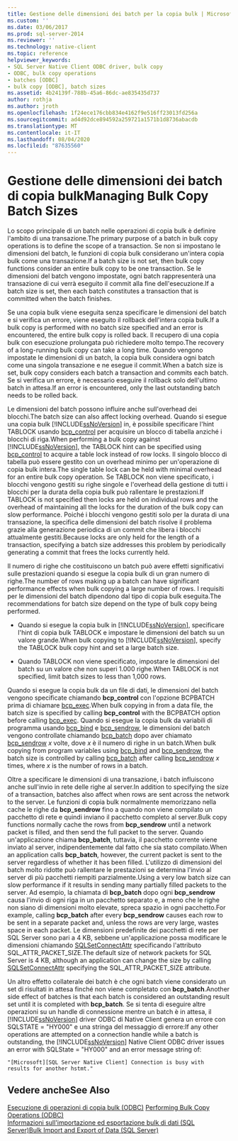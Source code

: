 ```yaml
---
title: Gestione delle dimensioni dei batch per la copia bulk | Microsoft Docs
ms.custom: ''
ms.date: 03/06/2017
ms.prod: sql-server-2014
ms.reviewer: ''
ms.technology: native-client
ms.topic: reference
helpviewer_keywords:
- SQL Server Native Client ODBC driver, bulk copy
- ODBC, bulk copy operations
- batches [ODBC]
- bulk copy [ODBC], batch sizes
ms.assetid: 4b24139f-788b-45a6-86dc-ae835435d737
author: rothja
ms.author: jroth
ms.openlocfilehash: 1f24ece176cbb834e4162f9e516ff23013fd256a
ms.sourcegitcommit: ad4d92dce894592a259721a1571b1d8736abacdb
ms.translationtype: MT
ms.contentlocale: it-IT
ms.lasthandoff: 08/04/2020
ms.locfileid: "87635560"
---
```

# <a name="managing-bulk-copy-batch-sizes"></a><span data-ttu-id="cae6b-102">Gestione delle dimensioni dei batch di copia bulk</span><span class="sxs-lookup"><span data-stu-id="cae6b-102">Managing Bulk Copy Batch Sizes</span></span>
  <span data-ttu-id="cae6b-103">Lo scopo principale di un batch nelle operazioni di copia bulk è definire l'ambito di una transazione.</span><span class="sxs-lookup"><span data-stu-id="cae6b-103">The primary purpose of a batch in bulk copy operations is to define the scope of a transaction.</span></span> <span data-ttu-id="cae6b-104">Se non si impostano le dimensioni del batch, le funzioni di copia bulk considerano un'intera copia bulk come una transazione.</span><span class="sxs-lookup"><span data-stu-id="cae6b-104">If a batch size is not set, then bulk copy functions consider an entire bulk copy to be one transaction.</span></span> <span data-ttu-id="cae6b-105">Se le dimensioni del batch vengono impostate, ogni batch rappresenterà una transazione di cui verrà eseguito il commit alla fine dell'esecuzione.</span><span class="sxs-lookup"><span data-stu-id="cae6b-105">If a batch size is set, then each batch constitutes a transaction that is committed when the batch finishes.</span></span>  
  
 <span data-ttu-id="cae6b-106">Se una copia bulk viene eseguita senza specificare le dimensioni del batch e si verifica un errore, viene eseguito il rollback dell'intera copia bulk.</span><span class="sxs-lookup"><span data-stu-id="cae6b-106">If a bulk copy is performed with no batch size specified and an error is encountered, the entire bulk copy is rolled back.</span></span> <span data-ttu-id="cae6b-107">Il recupero di una copia bulk con esecuzione prolungata può richiedere molto tempo.</span><span class="sxs-lookup"><span data-stu-id="cae6b-107">The recovery of a long-running bulk copy can take a long time.</span></span> <span data-ttu-id="cae6b-108">Quando vengono impostate le dimensioni di un batch, la copia bulk considera ogni batch come una singola transazione e ne esegue il commit.</span><span class="sxs-lookup"><span data-stu-id="cae6b-108">When a batch size is set, bulk copy considers each batch a transaction and commits each batch.</span></span> <span data-ttu-id="cae6b-109">Se si verifica un errore, è necessario eseguire il rollback solo dell'ultimo batch in attesa.</span><span class="sxs-lookup"><span data-stu-id="cae6b-109">If an error is encountered, only the last outstanding batch needs to be rolled back.</span></span>  
  
 <span data-ttu-id="cae6b-110">Le dimensioni del batch possono influire anche sull'overhead dei blocchi.</span><span class="sxs-lookup"><span data-stu-id="cae6b-110">The batch size can also affect locking overhead.</span></span> <span data-ttu-id="cae6b-111">Quando si esegue una copia bulk [!INCLUDE[ssNoVersion](../../includes/ssnoversion-md.md)] in, è possibile specificare l'hint TABLOCK usando [bcp_control](../native-client-odbc-extensions-bulk-copy-functions/bcp-control.md) per acquisire un blocco di tabella anziché i blocchi di riga.</span><span class="sxs-lookup"><span data-stu-id="cae6b-111">When performing a bulk copy against [!INCLUDE[ssNoVersion](../../includes/ssnoversion-md.md)], the TABLOCK hint can be specified using [bcp_control](../native-client-odbc-extensions-bulk-copy-functions/bcp-control.md) to acquire a table lock instead of row locks.</span></span> <span data-ttu-id="cae6b-112">Il singolo blocco di tabella può essere gestito con un overhead minimo per un'operazione di copia bulk intera.</span><span class="sxs-lookup"><span data-stu-id="cae6b-112">The single table lock can be held with minimal overhead for an entire bulk copy operation.</span></span> <span data-ttu-id="cae6b-113">Se TABLOCK non viene specificato, i blocchi vengono gestiti su righe singole e l'overhead della gestione di tutti i blocchi per la durata della copia bulk può rallentare le prestazioni.</span><span class="sxs-lookup"><span data-stu-id="cae6b-113">If TABLOCK is not specified then locks are held on individual rows and the overhead of maintaining all the locks for the duration of the bulk copy can slow performance.</span></span> <span data-ttu-id="cae6b-114">Poiché i blocchi vengono gestiti solo per la durata di una transazione, la specifica delle dimensioni del batch risolve il problema grazie alla generazione periodica di un commit che libera i blocchi attualmente gestiti.</span><span class="sxs-lookup"><span data-stu-id="cae6b-114">Because locks are only held for the length of a transaction, specifying a batch size addresses this problem by periodically generating a commit that frees the locks currently held.</span></span>  
  
 <span data-ttu-id="cae6b-115">Il numero di righe che costituiscono un batch può avere effetti significativi sulle prestazioni quando si esegue la copia bulk di un gran numero di righe.</span><span class="sxs-lookup"><span data-stu-id="cae6b-115">The number of rows making up a batch can have significant performance effects when bulk copying a large number of rows.</span></span> <span data-ttu-id="cae6b-116">I requisiti per le dimensioni del batch dipendono dal tipo di copia bulk eseguita.</span><span class="sxs-lookup"><span data-stu-id="cae6b-116">The recommendations for batch size depend on the type of bulk copy being performed.</span></span>  
  
-   <span data-ttu-id="cae6b-117">Quando si esegue la copia bulk in [!INCLUDE[ssNoVersion](../../includes/ssnoversion-md.md)], specificare l'hint di copia bulk TABLOCK e impostare le dimensioni del batch su un valore grande.</span><span class="sxs-lookup"><span data-stu-id="cae6b-117">When bulk copying to [!INCLUDE[ssNoVersion](../../includes/ssnoversion-md.md)], specify the TABLOCK bulk copy hint and set a large batch size.</span></span>  
  
-   <span data-ttu-id="cae6b-118">Quando TABLOCK non viene specificato, impostare le dimensioni del batch su un valore che non superi 1.000 righe.</span><span class="sxs-lookup"><span data-stu-id="cae6b-118">When TABLOCK is not specified, limit batch sizes to less than 1,000 rows.</span></span>  
  
 <span data-ttu-id="cae6b-119">Quando si esegue la copia bulk da un file di dati, le dimensioni del batch vengono specificate chiamando **bcp_control** con l'opzione BCPBATCH prima di chiamare [bcp_exec](../native-client-odbc-extensions-bulk-copy-functions/bcp-exec.md).</span><span class="sxs-lookup"><span data-stu-id="cae6b-119">When bulk copying in from a data file, the batch size is specified by calling **bcp_control** with the BCPBATCH option before calling [bcp_exec](../native-client-odbc-extensions-bulk-copy-functions/bcp-exec.md).</span></span> <span data-ttu-id="cae6b-120">Quando si esegue la copia bulk da variabili di programma usando [bcp_bind](../native-client-odbc-extensions-bulk-copy-functions/bcp-bind.md) e [bcp_sendrow](../native-client-odbc-extensions-bulk-copy-functions/bcp-sendrow.md), le dimensioni del batch vengono controllate chiamando [bcp_batch](../native-client-odbc-extensions-bulk-copy-functions/bcp-batch.md) dopo aver chiamato [bcp_sendrow](../native-client-odbc-extensions-bulk-copy-functions/bcp-sendrow.md) *x* volte, dove *x* è il numero di righe in un batch.</span><span class="sxs-lookup"><span data-stu-id="cae6b-120">When bulk copying from program variables using [bcp_bind](../native-client-odbc-extensions-bulk-copy-functions/bcp-bind.md) and [bcp_sendrow](../native-client-odbc-extensions-bulk-copy-functions/bcp-sendrow.md), the batch size is controlled by calling [bcp_batch](../native-client-odbc-extensions-bulk-copy-functions/bcp-batch.md) after calling [bcp_sendrow](../native-client-odbc-extensions-bulk-copy-functions/bcp-sendrow.md) *x* times, where *x* is the number of rows in a batch.</span></span>  
  
 <span data-ttu-id="cae6b-121">Oltre a specificare le dimensioni di una transazione, i batch influiscono anche sull'invio in rete delle righe al server.</span><span class="sxs-lookup"><span data-stu-id="cae6b-121">In addition to specifying the size of a transaction, batches also affect when rows are sent across the network to the server.</span></span> <span data-ttu-id="cae6b-122">Le funzioni di copia bulk normalmente memorizzano nella cache le righe da **bcp_sendrow** fino a quando non viene compilato un pacchetto di rete e quindi inviano il pacchetto completo al server.</span><span class="sxs-lookup"><span data-stu-id="cae6b-122">Bulk copy functions normally cache the rows from **bcp_sendrow** until a network packet is filled, and then send the full packet to the server.</span></span> <span data-ttu-id="cae6b-123">Quando un'applicazione chiama **bcp_batch**, tuttavia, il pacchetto corrente viene inviato al server, indipendentemente dal fatto che sia stato compilato.</span><span class="sxs-lookup"><span data-stu-id="cae6b-123">When an application calls **bcp_batch**, however, the current packet is sent to the server regardless of whether it has been filled.</span></span> <span data-ttu-id="cae6b-124">L'utilizzo di dimensioni del batch molto ridotte può rallentare le prestazioni se determina l'invio al server di più pacchetti riempiti parzialmente.</span><span class="sxs-lookup"><span data-stu-id="cae6b-124">Using a very low batch size can slow performance if it results in sending many partially filled packets to the server.</span></span> <span data-ttu-id="cae6b-125">Ad esempio, la chiamata di **bcp_batch** dopo ogni **bcp_sendrow** causa l'invio di ogni riga in un pacchetto separato e, a meno che le righe non siano di dimensioni molto elevate, spreca spazio in ogni pacchetto.</span><span class="sxs-lookup"><span data-stu-id="cae6b-125">For example, calling **bcp_batch** after every **bcp_sendrow** causes each row to be sent in a separate packet and, unless the rows are very large, wastes space in each packet.</span></span> <span data-ttu-id="cae6b-126">Le dimensioni predefinite dei pacchetti di rete per SQL Server sono pari a 4 KB, sebbene un'applicazione possa modificare le dimensioni chiamando [SQLSetConnectAttr](../native-client-odbc-api/sqlsetconnectattr.md) specificando l'attributo SQL_ATTR_PACKET_SIZE.</span><span class="sxs-lookup"><span data-stu-id="cae6b-126">The default size of network packets for SQL Server is 4 KB, although an application can change the size by calling [SQLSetConnectAttr](../native-client-odbc-api/sqlsetconnectattr.md) specifying the SQL_ATTR_PACKET_SIZE attribute.</span></span>  
  
 <span data-ttu-id="cae6b-127">Un altro effetto collaterale dei batch è che ogni batch viene considerato un set di risultati in attesa finché non viene completato con **bcp_batch**.</span><span class="sxs-lookup"><span data-stu-id="cae6b-127">Another side effect of batches is that each batch is considered an outstanding result set until it is completed with **bcp_batch**.</span></span> <span data-ttu-id="cae6b-128">Se si tenta di eseguire altre operazioni su un handle di connessione mentre un batch è in attesa, il [!INCLUDE[ssNoVersion](../../includes/ssnoversion-md.md)] driver ODBC di Native Client genera un errore con SQLSTATE = "HY000" e una stringa del messaggio di errore:</span><span class="sxs-lookup"><span data-stu-id="cae6b-128">If any other operations are attempted on a connection handle while a batch is outstanding, the [!INCLUDE[ssNoVersion](../../includes/ssnoversion-md.md)] Native Client ODBC driver issues an error with SQLState = "HY000" and an error message string of:</span></span>  
  
```  
"[Microsoft][SQL Server Native Client] Connection is busy with  
results for another hstmt."  
```  
  
## <a name="see-also"></a><span data-ttu-id="cae6b-129">Vedere anche</span><span class="sxs-lookup"><span data-stu-id="cae6b-129">See Also</span></span>  
 <span data-ttu-id="cae6b-130">[Esecuzione di operazioni di copia bulk &#40;ODBC&#41;](performing-bulk-copy-operations-odbc.md) </span><span class="sxs-lookup"><span data-stu-id="cae6b-130">[Performing Bulk Copy Operations &#40;ODBC&#41;](performing-bulk-copy-operations-odbc.md) </span></span>  
 [<span data-ttu-id="cae6b-131">Informazioni sull'importazione ed esportazione bulk di dati &#40;SQL Server&#41;</span><span class="sxs-lookup"><span data-stu-id="cae6b-131">Bulk Import and Export of Data &#40;SQL Server&#41;</span></span>](../import-export/bulk-import-and-export-of-data-sql-server.md)  
  
  
